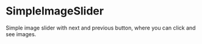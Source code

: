 # SimpleImageSlider
Simple image slider with next and previous button, where you can click and see images.
